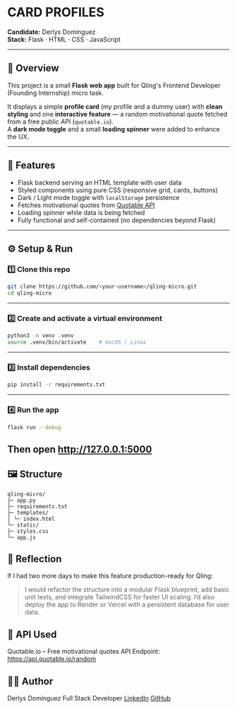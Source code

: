 # CARD PROFILES

**Candidate:** Derlys Domínguez  
**Stack:** Flask · HTML · CSS · JavaScript

---

## 🚀 Overview

This project is a small **Flask web app** built for Qling's Frontend Developer (Founding Internship) micro task.

It displays a simple **profile card** (my profile and a dummy user) with **clean styling** and one **interactive feature** — a random motivational quote fetched from a free public API (`quotable.io`).  
A **dark mode toggle** and a small **loading spinner** were added to enhance the UX.

---

## 🧩 Features

- Flask backend serving an HTML template with user data
- Styled components using pure CSS (responsive grid, cards, buttons)
- Dark / Light mode toggle with `localStorage` persistence
- Fetches motivational quotes from [Quotable API](https://api.quotable.io/random)
- Loading spinner while data is being fetched
- Fully functional and self-contained (no dependencies beyond Flask)

---

## ⚙️ Setup & Run

### 1️⃣ Clone this repo

```bash
git clone https://github.com/<your-username>/qling-micro.git
cd qling-micro
```

---

### 2️⃣ Create and activate a virtual environment

```bash
python3 -m venv .venv
source .venv/bin/activate    # macOS / Linux
```

---

### 3️⃣ Install dependencies

```bash
pip install -r requirements.txt
```

---

### 4️⃣ Run the app

```bash
flask run --debug
```

## Then open http://127.0.0.1:5000

## 🖼️ Structure

```text
qling-micro/
├─ app.py
├─ requirements.txt
├─ templates/
│ └─ index.html
└─ static/
├─ styles.css
└─ app.js
```

## 🧠 Reflection

If I had two more days to make this feature production-ready for Qling:

> I would refactor the structure into a modular Flask blueprint, add basic unit tests, and integrate TailwindCSS for faster UI scaling.
> I’d also deploy the app to Render or Vercel with a persistent database for user data.

## 💬 API Used

Quotable.io – Free motivational quotes API
Endpoint: https://api.quotable.io/random

## 🧑‍💻 Author

Derlys Domínguez
Full Stack Developer [LinkedIn](https://www.linkedin.com/in/derlysdominguez/) [GitHub](https://github.com/Derlys)
